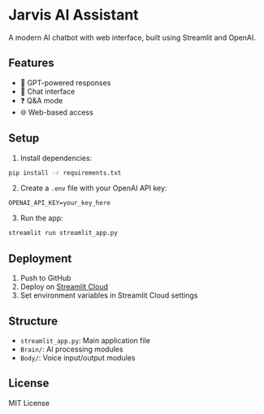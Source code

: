 # Jarvis AI Assistant

A modern AI chatbot with web interface, built using Streamlit and OpenAI.

## Features
- 🤖 GPT-powered responses
- 💬 Chat interface
- ❓ Q&A mode
- 🌐 Web-based access

## Setup
1. Install dependencies:
```bash
pip install -r requirements.txt
```

2. Create a `.env` file with your OpenAI API key:
```
OPENAI_API_KEY=your_key_here
```

3. Run the app:
```bash
streamlit run streamlit_app.py
```

## Deployment
1. Push to GitHub
2. Deploy on [Streamlit Cloud](https://streamlit.io/cloud)
3. Set environment variables in Streamlit Cloud settings

## Structure

- `streamlit_app.py`: Main application file
- `Brain/`: AI processing modules
- `Body/`: Voice input/output modules

## License

MIT License
